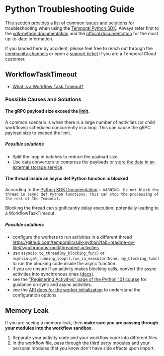 # Python Troubleshooting Guide

This section provides a list of common issues and solutions for troubleshooting when using the 
[Temporal Python SDK](https://github.com/temporalio/sdk-python). Always refer first to the [sdk-python documentation](https://github.com/temporalio/sdk-python) and the 
[official documentation](https://docs.temporal.io/develop/python/) for the most up-to-date information.

If you landed here by accident, please feel free to reach out through the [community channels](https://temporal.io/community) or open a 
[support ticket](https://support.temporal.io/) if you are a Temporal Cloud customer.

## WorkflowTaskTimeout
- [What is a Workflow Task Timeout?](https://docs.temporal.io/encyclopedia/detecting-workflow-failures#workflow-task-timeout)


### Possible Causes and Solutions

#### The gRPC payload size exceed the [limit](https://docs.temporal.io/cloud/limits#per-message-grpc-limit).

A common scenario is when there is a large number of activities (or child workflows) scheduled concurrently in a loop. This can cause the gRPC payload size to exceed the limit.

##### Possible solutions
- Split the loop in batches to reduce the payload size.
- Use data converters to compress the payloads or 
[store the data in an external storage service](https://docs.temporal.io/production-deployment/data-encryption#working-with-large-payloads).


#### The thread inside an async def Python function is blocked
According to the [Python SDK Documentation](https://github.com/temporalio/sdk-python?tab=readme-ov-file#asynchronous-activities)
`⚠️ WARNING: Do not block the thread in async def Python functions. This can stop the processing of the rest of the Temporal.`

Blocking the thread can significantly delay execution, potentially leading to a WorkflowTaskTimeout. 

##### Possible solutions
- configure the workers to run activities in a different thread  https://github.com/temporalio/sdk-python?tab=readme-ov-file#synchronous-multithreaded-activities
- use `asyncio.to_thread(my_blocking_func)` or `asyncio.get_running_loop().run_in_executor(None, my_blocking_func)` to run the blocking code inside the async function.
- if you are unsure if an activity makes blocking calls, convert the async activities into synchronous ones ([docs](https://docs.temporal.io/develop/python/python-sdk-sync-vs-async#when-should-you-use-async-activities)).
- see the ["Registering Activities" page of the Python 101 course](https://temporal.talentlms.com/catalog/info/id:143) for guidance on sync and async activities.
- see the [API docs for the worker initialization](https://python.temporal.io/temporalio.worker.Worker.html#__init__) to understand the configuration options.

## Memory Leak

If you are seeing a memory leak, then
**make sure you are passing through your modules into the workflow sandbox**.

1. Separate your activity code and your workflow code into different files.
2. In the workflow file, pass through the third party modules and your
   personal modules that you know don't
   have side effects upon import.
